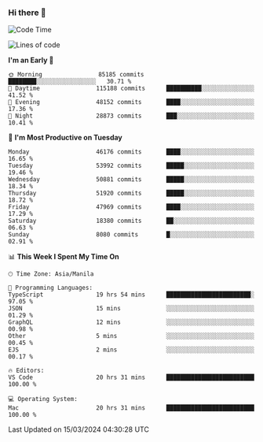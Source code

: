 ### Hi there 👋

<!--START_SECTION:waka-->
![Code Time](http://img.shields.io/badge/Code%20Time-4%2C961%20hrs%2014%20mins-blue)

![Lines of code](https://img.shields.io/badge/From%20Hello%20World%20I%27ve%20Written-119.1%20million%20lines%20of%20code-blue)

**I'm an Early 🐤** 

```text
🌞 Morning                85185 commits       ████████░░░░░░░░░░░░░░░░░   30.71 % 
🌆 Daytime                115188 commits      ██████████░░░░░░░░░░░░░░░   41.52 % 
🌃 Evening                48152 commits       ████░░░░░░░░░░░░░░░░░░░░░   17.36 % 
🌙 Night                  28873 commits       ███░░░░░░░░░░░░░░░░░░░░░░   10.41 % 
```
📅 **I'm Most Productive on Tuesday** 

```text
Monday                   46176 commits       ████░░░░░░░░░░░░░░░░░░░░░   16.65 % 
Tuesday                  53992 commits       █████░░░░░░░░░░░░░░░░░░░░   19.46 % 
Wednesday                50881 commits       █████░░░░░░░░░░░░░░░░░░░░   18.34 % 
Thursday                 51920 commits       █████░░░░░░░░░░░░░░░░░░░░   18.72 % 
Friday                   47969 commits       ████░░░░░░░░░░░░░░░░░░░░░   17.29 % 
Saturday                 18380 commits       ██░░░░░░░░░░░░░░░░░░░░░░░   06.63 % 
Sunday                   8080 commits        █░░░░░░░░░░░░░░░░░░░░░░░░   02.91 % 
```


📊 **This Week I Spent My Time On** 

```text
🕑︎ Time Zone: Asia/Manila

💬 Programming Languages: 
TypeScript               19 hrs 54 mins      ████████████████████████░   97.05 % 
JSON                     15 mins             ░░░░░░░░░░░░░░░░░░░░░░░░░   01.29 % 
GraphQL                  12 mins             ░░░░░░░░░░░░░░░░░░░░░░░░░   00.98 % 
Other                    5 mins              ░░░░░░░░░░░░░░░░░░░░░░░░░   00.45 % 
EJS                      2 mins              ░░░░░░░░░░░░░░░░░░░░░░░░░   00.17 % 

🔥 Editors: 
VS Code                  20 hrs 31 mins      █████████████████████████   100.00 % 

💻 Operating System: 
Mac                      20 hrs 31 mins      █████████████████████████   100.00 % 
```


 Last Updated on 15/03/2024 04:30:28 UTC
<!--END_SECTION:waka-->


<!--
**rad182/rad182** is a ✨ _special_ ✨ repository because its `README.md` (this file) appears on your GitHub profile.

Here are some ideas to get you started:

- 🔭 I’m currently working on ...
- 🌱 I’m currently learning ...
- 👯 I’m looking to collaborate on ...
- 🤔 I’m looking for help with ...
- 💬 Ask me about ...
- 📫 How to reach me: ...
- 😄 Pronouns: ...
- ⚡ Fun fact: ...
-->
